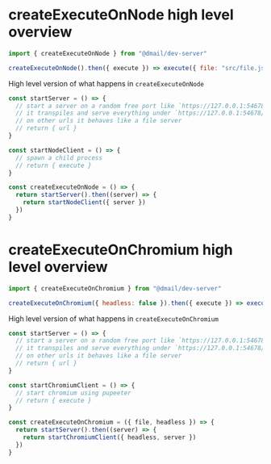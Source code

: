 # createExecuteOnNode high level overview

```javascript
import { createExecuteOnNode } from "@dmail/dev-server"

createExecuteOnNode().then({ execute }) => execute({ file: "src/file.js" }))
```

High level version of what happens in `createExecuteOnNode`

```javascript
const startServer = () => {
  // start a server on a random free port like `https://127.0.0.1:54678`
  // it transpiles and serve everything under `https://127.0.0.1:54678/build/*`
  // on other urls it behaves like a file server
  // return { url }
}

const startNodeClient = () => {
  // spawn a child process
  // return { execute }
}

const createExecuteOnNode = () => {
  return startServer().then((server) => {
    return startNodeClient({ server })
  })
}
```

# createExecuteOnChromium high level overview

```javascript
import { createExecuteOnChromium } from "@dmail/dev-server"

createExecuteOnChromium({ headless: false }).then({ execute }) => execute({ file: "src/file.js" }))
```

High level version of what happens in `createExecuteOnChromium`

```javascript
const startServer = () => {
  // start a server on a random free port like `https://127.0.0.1:54678`
  // it transpiles and serve everything under `https://127.0.0.1:54678/build/*`
  // on other urls it behaves like a file server
  // return { url }
}

const startChromiumClient = () => {
  // start chromium using pupeeter
  // return { execute }
}

const createExecuteOnChromium = ({ file, headless }) => {
  return startServer().then((server) => {
    return startChromiumClient({ headless, server })
  })
}
```
